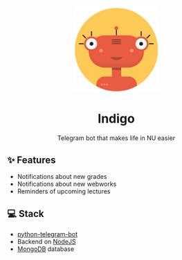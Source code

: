<p align="center">
  <a href="https://www.t.me/nuhelper_bot">
    <img width="200" src="resources/foreign_logo.png">
  </a>
</p>

<h1 align="center">Indigo</h1>

<div align="center">
  Telegram bot that makes life in NU easier
</div>

## ✨ Features

- Notifications about new grades
- Notifications about new webworks
- Reminders of upcoming lectures

## 💻 Stack

- [python-telegram-bot](https://python-telegram-bot.org/)
- Backend on [NodeJS](https://nodejs.org/en/)
- [MongoDB](https://mlab.com/) database
